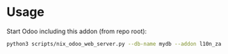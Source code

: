 # Usage

Start Odoo including this addon (from repo root):

```bash
python3 scripts/nix_odoo_web_server.py --db-name mydb --addon l10n_za
```
